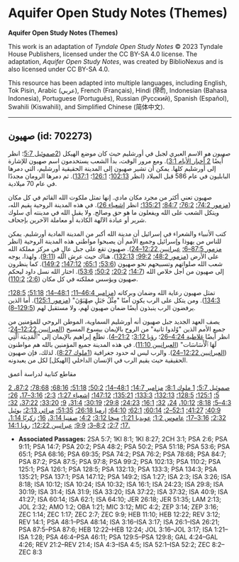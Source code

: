 # Aquifer Open Study Notes (Themes)

**Aquifer Open Study Notes (Themes)**

This work is an adaptation of *Tyndale Open Study Notes* © 2023 Tyndale House Publishers, licensed under the CC BY\-SA 4\.0 license. The adaptation, *Aquifer Open Study Notes*, was created by BiblioNexus and is also licensed under CC BY\-SA 4\.0\.

This resource has been adapted into multiple languages, including English, Tok Pisin, Arabic (عربي), French (Français), Hindi (हिंदी), Indonesian (Bahasa Indonesia), Portuguese (Português), Russian (Русский), Spanish (Español), Swahili (Kiswahili), and Simplified Chinese (简体中文).



--------------------------------

## صهيون (id: 702273)

*صهيون هو* الاسم العبري لجبل في أورشليم حيث كان موضع الهيكل ([2صموئيل 5:7](https://ref.ly/2Sam5:7)؛ انظر أيضًا [2 أخبار الأيام 3:1](https://ref.ly/2Chr3:1)). ومع مرور الوقت، بدأ الشعب يستخدمون اسم صهيون للإشارة إلى أورشليم كلها. يمكن أن تشير صهيون إلى المدينة الحقيقية أورشليم، التي دمرها البابليون في عام 586 قبل الميلاد (انظر [102:13](https://ref.ly/Ps102:13)؛ [126:1](https://ref.ly/Ps126:1)؛ [137:1](https://ref.ly/Ps137:1)). ثم دمرها الرومان مجددًا في عام 70 ميلادية.

صهيون تعني أكثر من مجرد مكان مادي. إنها تمثل ملكوت الله القائم في كل مكان ([مزمور 74:2؛](https://ref.ly/Ps74:2) [76:2؛](https://ref.ly/Ps76:2) [84:7؛](https://ref.ly/Ps84:7) [135:21؛](https://ref.ly/Ps135:21) انظر [إشعياء 26](https://ref.ly/Isa26:1-Isa26:21)). في هذه المدينة الروحية يقيم الله، ويتكل الشعب على الله ويفعلون ما هو حق وصالح. ولا يقبل الله في مدينته أي سلوك شرير أو عبادة الآلهة الكاذبة أو معاملة الآخرين بإجحاف. 
  
كتب الأنبياء والشعراء في إسرائيل أن مدينة الله أكبر من المدينة المادية أورشليم. يمكن للناس من يهوذا وإسرائيل وجميع الأمم أن يصبحوا مواطني هذه المدينة الروحية (انظر [مزمور 87:5–6؛](https://ref.ly/Ps87:5-Ps87:6) [عبرانيين 12:22–24](https://ref.ly/Heb12:22-Heb12:24)). صهيون تقع على جبل عالٍ في مركز مملكة الله على الأرض ([مزمور 48:2؛](https://ref.ly/Ps48:2) [99:2؛](https://ref.ly/Ps99:2) [132:13](https://ref.ly/Ps132:13)). هناك حيث عرش الله ([9:11](https://ref.ly/Ps9:11)). ولهذا، يوجه شعب الله صلواتهم وتسبيحهم نحو صهيون ([53:6؛](https://ref.ly/Ps53:6) [65:1؛](https://ref.ly/Ps65:1) [147:12؛](https://ref.ly/Ps147:12) [149:2](https://ref.ly/Ps149:2)). كما ينظرون إلى صهيون من أجل خلاص الله ([14:7؛](https://ref.ly/Ps14:7) [20:2؛](https://ref.ly/Ps20:2) [50:2؛](https://ref.ly/Ps50:2) [53:6](https://ref.ly/Ps53:6)). اختار الله نسل داود ليحكم صهيون ويؤسس مملكته في كل مكان ([2:6؛](https://ref.ly/Ps2:6) [110:2](https://ref.ly/Ps110:2)).  
  
تمثل صهيون رعاية الله وضمان وبركاته ([مزامير 46:4–11؛](https://ref.ly/Ps46:4-Ps46:11) [48:1–14؛](https://ref.ly/Ps48:1-Ps48:14) [51:18؛](https://ref.ly/Ps51:18) [128:5؛](https://ref.ly/Ps128:5) [134:3](https://ref.ly/Ps134:3)). ومن يتكل على الرب يكون آمنًا "مِثْلُ جَبَلِ صِهْيَوْنَ" ([مزمور 125:1](https://ref.ly/Ps125:1)). أما الذين يرفضون الرب ينبذون أيضًا ضمان صهيون لهم، ولا مستقبل لهم ([129:5–8](https://ref.ly/Ps129:5-Ps129:8)).

يصف العهد الجديد جبل صهيون أنه أورشليم السماوية، الموطن الروحي للمؤمنين من جميع الأمم الذين "وُلدوا ثانية" من الروح بالإيمان بيسوع المسيح ([العبرانيين 12:22–24](https://ref.ly/Heb12:22-Heb12:24)؛ انظر أيضًا [غلاطية 4:24–26](https://ref.ly/Gal4:24-Gal4:26)؛ [رؤيا 3:12](https://ref.ly/Rev3:12)؛ [21:2–4](https://ref.ly/Rev21:2-Rev21:4)). تطلّع إبراهيم بالإيمان إلى "ٱلْمَدِينَة ٱلَّتِي لَهَا ٱلْأَسَاسَات" ([العبرانيين 11:10](https://ref.ly/Heb11:10)). في هذه المدينة جميع المؤمنين بالله هم مواطنون ([العبرانيين 12:22–24](https://ref.ly/Heb12:22-Heb12:24)). والرب ليس له حدود جغرافية ([1ملوك 8:27](https://ref.ly/1Kgs8:27)). لذلك، فإن صهيون الحقيقية حيث يقيم الرب في الإنسان الداخلي \[الهيكل] لكل من يعبدونه.

مقاطع كتابية لدراسة أعمق

[2 صموئيل 5:7؛](https://ref.ly/2Sam5:7) [1 ملوك 8:1؛](https://ref.ly/1Kgs8:1) [مزامير 14:7؛](https://ref.ly/Ps14:7) [48:1–14؛](https://ref.ly/Ps48:1-Ps48:14) [50:2؛](https://ref.ly/Ps50:2) [51:18؛](https://ref.ly/Ps51:18) [68:16؛](https://ref.ly/Ps68:16) [78:68؛](https://ref.ly/Ps78:68) [87:2،](https://ref.ly/Ps87:2) [5؛](https://ref.ly/Ps87:5) [125:1؛](https://ref.ly/Ps125:1) [128:5؛](https://ref.ly/Ps128:5) [132:13؛](https://ref.ly/Ps132:13) [133:3؛](https://ref.ly/Ps133:3) [135:21؛](https://ref.ly/Ps135:21) [147:12؛](https://ref.ly/Ps147:12) [إشعياء 1:27؛](https://ref.ly/Isa1:27) [2:3؛](https://ref.ly/Isa2:3) [3:16–17،](https://ref.ly/Isa3:16-Isa3:17) [26؛](https://ref.ly/Isa3:26) [4:3–5؛](https://ref.ly/Isa4:3-Isa4:5) [8:18؛](https://ref.ly/Isa8:18) [10:12،](https://ref.ly/Isa10:12) [24،](https://ref.ly/Isa10:24) [32؛](https://ref.ly/Isa10:32) [16:1؛](https://ref.ly/Isa16:1) [24:23؛](https://ref.ly/Isa24:23) [29:8؛](https://ref.ly/Isa29:8) [30:19؛](https://ref.ly/Isa30:19) [31:4،](https://ref.ly/Isa31:4) [9؛](https://ref.ly/Isa31:9) [33:20؛](https://ref.ly/Isa33:20) [37:22،](https://ref.ly/Isa37:22) [32؛](https://ref.ly/Isa37:32) [40:9؛](https://ref.ly/Isa40:9) [41:27؛](https://ref.ly/Isa41:27) [52:1–2؛](https://ref.ly/Isa52:1-Isa52:2) [60:14؛](https://ref.ly/Isa60:14) [62:1؛](https://ref.ly/Isa62:1) [64:10؛](https://ref.ly/Isa64:10) [إرميا 26:18؛](https://ref.ly/Jer26:18) [51:35؛](https://ref.ly/Jer51:35) [مراثي 2:13؛](https://ref.ly/Lam2:13) [يوئيل 2:32؛](https://ref.ly/Joel2:32) [3:16–17؛](https://ref.ly/Joel3:16-Joel3:17) [عاموس 1:2؛](https://ref.ly/Amos1:2) [عوبديا 1:21؛](https://ref.ly/Obad1:21) [ميخا 3:12؛](https://ref.ly/Mic3:12) [4:2؛](https://ref.ly/Mic4:2) [صفنيا 3:14،](https://ref.ly/Zeph3:14) [16؛](https://ref.ly/Zeph3:16) [زكريّا 1:14،](https://ref.ly/Zech1:14) [17؛](https://ref.ly/Zech1:17) [2:7؛](https://ref.ly/Zech2:7) [8:2–3؛](https://ref.ly/Zech8:2-Zech8:3) [9:9؛](https://ref.ly/Zech9:9) [عبرانيين 12:22؛](https://ref.ly/Heb12:22) [رؤيا 14:1\.](https://ref.ly/Rev14:1) 

* **Associated Passages:** 2SA 5:7; 1KI 8:1; 1KI 8:27; 2CH 3:1; PSA 2:6; PSA 9:11; PSA 14:7; PSA 20:2; PSA 48:2; PSA 50:2; PSA 51:18; PSA 53:6; PSA 65:1; PSA 68:16; PSA 69:35; PSA 74:2; PSA 76:2; PSA 78:68; PSA 84:7; PSA 87:2; PSA 87:5; PSA 97:8; PSA 99:2; PSA 102:13; PSA 110:2; PSA 125:1; PSA 126:1; PSA 128:5; PSA 132:13; PSA 133:3; PSA 134:3; PSA 135:21; PSA 137:1; PSA 147:12; PSA 149:2; ISA 1:27; ISA 2:3; ISA 3:26; ISA 8:18; ISA 10:12; ISA 10:24; ISA 10:32; ISA 16:1; ISA 24:23; ISA 29:8; ISA 30:19; ISA 31:4; ISA 31:9; ISA 33:20; ISA 37:22; ISA 37:32; ISA 40:9; ISA 41:27; ISA 60:14; ISA 62:1; ISA 64:10; JER 26:18; JER 51:35; LAM 2:13; JOL 2:32; AMO 1:2; OBA 1:21; MIC 3:12; MIC 4:2; ZEP 3:14; ZEP 3:16; ZEC 1:14; ZEC 1:17; ZEC 2:7; ZEC 9:9; HEB 11:10; HEB 12:22; REV 3:12; REV 14:1; PSA 48:1–PSA 48:14; ISA 3:16–ISA 3:17; ISA 26:1–ISA 26:21; PSA 87:5–PSA 87:6; HEB 12:22–HEB 12:24; JOL 3:16–JOL 3:17; ISA 1:21–ISA 1:28; PSA 46:4–PSA 46:11; PSA 129:5–PSA 129:8; GAL 4:24–GAL 4:26; REV 21:2–REV 21:4; ISA 4:3–ISA 4:5; ISA 52:1–ISA 52:2; ZEC 8:2–ZEC 8:3

